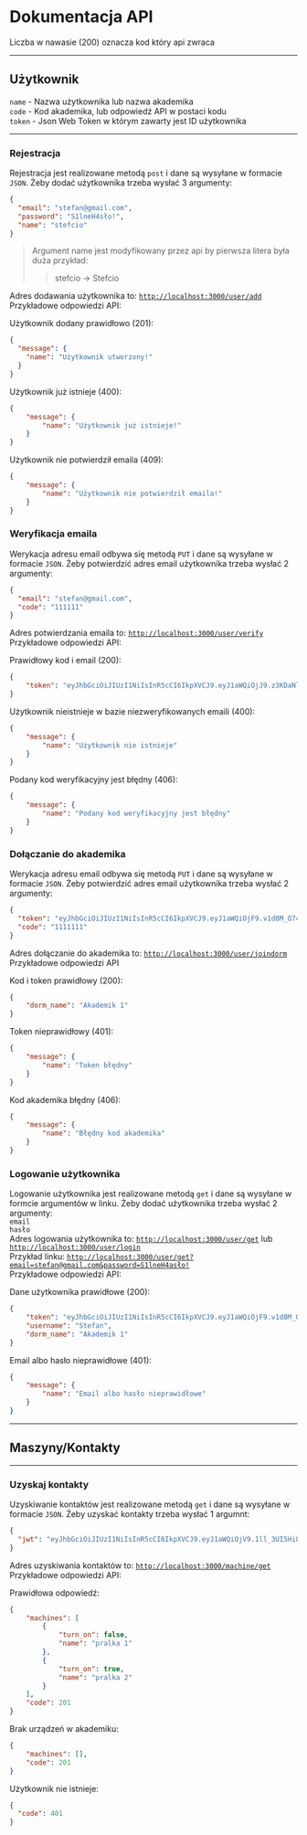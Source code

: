 # Dokumentacja API

Liczba w nawasie (200) oznacza kod który api zwraca

***

## Użytkownik

`name` - Nazwa użytkownika lub nazwa akademika<br>
`code` - Kod akademika, lub odpowiedź API w postaci kodu <br>
`token` - Json Web Token w którym zawarty jest ID użytkownika <br>

---

### Rejestracja
Rejestracja jest realizowane metodą `post` i dane są wysyłane w formacie `JSON`. 
Żeby dodać użytkownika trzeba wysłać 3 argumenty:<br>
```JSON
{
  "email": "stefan@gmail.com",
  "password": "S1lneH4sło!",
  "name": "stefcio"
}
```
>Argument name jest modyfikowany przez api by pierwsza litera była duża przykład:
> > stefcio -> Stefcio

Adres dodawania użytkownika to: [`http://localhost:3000/user/add`](http://localhost:3000/user/add)
<br>Przykładowe odpowiedzi API:<br>

Użytkownik dodany prawidłowo (201): 
```JSON
{
  "message": {
    "name": "Użytkownik utworzony!"
  }
}
``` 


Użytkownik już istnieje (400):
```JSON
{
    "message": {
        "name": "Użytkownik już istnieje!"
    }
}
```
Użytkownik nie potwierdził emaila (409):
```JSON
{
    "message": {
        "name": "Użytkownik nie potwierdził emaila!"
    }
}
```

### Weryfikacja emaila
Werykacja adresu email odbywa się metodą `PUT` i dane są wysyłane w formacie `JSON`. Żeby potwierdzić adres email użytkownika trzeba wysłać 2 argumenty:
```JSON
{
  "email": "stefan@gmail.com",
  "code": "111111"
}
```

Adres potwierdzania emaila to: [`http://localhost:3000/user/verify`](http://localhost:3000/user/verify)<br>
Przykładowe odpowiedzi API:

Prawidłowy kod i email (200):
```JSON
{
    "token": "eyJhbGciOiJIUzI1NiIsInR5cCI6IkpXVCJ9.eyJ1aWQiOjJ9.z3KDaNlqVgez4hQ64Gyi_tSoV1pzIWtOb09rbGMU9Nk"
}
```
Użytkownik nieistnieje w bazie niezweryfikowanych emaili (400):
```JSON
{
    "message": {
        "name": "Użytkownik nie istnieje"
    }
}
```
Podany kod weryfikacyjny jest błędny (406):
```JSON
{
    "message": {
        "name": "Podany kod weryfikacyjny jest błędny"
    }
}
```

### Dołączanie do akademika
Werykacja adresu email odbywa się metodą `PUT` i dane są wysyłane w formacie `JSON`. Żeby potwierdzić adres email użytkownika trzeba wysłać 2 argumenty:
```JSON
{
  "token": "eyJhbGciOiJIUzI1NiIsInR5cCI6IkpXVCJ9.eyJ1aWQiOjF9.v1d8M_O74uyT_OJxTnUEbwzSZEVJR_vCMEuLKuiaPeo",
  "code": "1111111"
}
```

Adres dołączanie do akademika to: [`http://localhost:3000/user/joindorm`](http://localhost:3000/user/joindorm)<br>
Przykładowe odpowiedzi API<br>

Kod i token prawidłowy (200):
```JSON
{
    "dorm_name": "Akademik 1"
}
```
Token nieprawidłowy (401):
```JSON
{
    "message": {
        "name": "Token błędny"
    }
}
```
Kod akademika błędny (406):
```JSON
{
    "message": {
        "name": "Błędny kod akademika"
    }
}
```

### Logowanie użytkownika
Logowanie użytkownika jest realizowane metodą `get` i dane są wysyłane w formcie argumentów w linku. Żeby dodać użytkownika trzeba wysłać 2 argumenty:<br>
`email`<br>
`hasło`<br>
Adres logowania użytkownika to: [`http://localhost:3000/user/get`](http://localhost:3000/user/get) lub [`http://localhost:3000/user/login`](http://localhost:3000/user/login)
<br>Przykład linku:
[`http://localhost:3000/user/get?email=stefan@gmail.com&password=S1lneH4asło!`](http://localhost:3000/user/get?email=stefan@gmail.com&password=S1lneH4asło!)
<br>Przykładowe odpowiedzi API:<br>

Dane użytkownika prawidłowe (200):
```JSON
{
    "token": "eyJhbGciOiJIUzI1NiIsInR5cCI6IkpXVCJ9.eyJ1aWQiOjF9.v1d8M_O74uyT_OJxTnUEbwzSZEVJR_vCMEuLKuiaPeo",
    "username": "Stefan",
    "dorm_name": "Akademik 1"
}
```

Email albo hasło nieprawidłowe (401):
```JSON
{
    "message": {
        "name": "Email albo hasło nieprawidłowe"
    }
}
```

***

## Maszyny/Kontakty

---

### Uzyskaj kontakty 
Uzyskiwanie kontaktów jest realizowane metodą `get` i dane są wysyłane w formacie `JSON`. Żeby uzyskać kontakty trzeba wysłać 1 argumnt:
```JSON
{
  "jwt": "eyJhbGciOiJIUzI1NiIsInR5cCI6IkpXVCJ9.eyJ1aWQiOjV9.1ll_3UI5Hi83OMcX-9S4NA0lMbRQtxlx99mgZTy1vC0"
}
```
Adres uzyskiwania kontaktów to: [`http://localhost:3000/machine/get`](http://localhost:3000/machine/get)<br>
Przykładowe odpowiedzi API:

Prawidłowa odpowiedź:
```JSON
{
    "machines": [
        {
            "turn_on": false,
            "name": "pralka 1"
        },
        {
            "turn_on": true,
            "name": "pralka 2"
        }
    ],
    "code": 201
}
```

Brak urządzeń w akademiku:
```JSON
{
    "machines": [],
    "code": 201
}
```

Użytkownik nie istnieje:
```JSON
{
  "code": 401
}
```